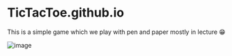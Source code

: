 # TicTacToe.github.io
This is a simple game which we play with pen and paper mostly in lecture 😁

![image](https://user-images.githubusercontent.com/88097649/224393144-59cd76ca-664f-4e64-8df5-70f39378525f.png)
